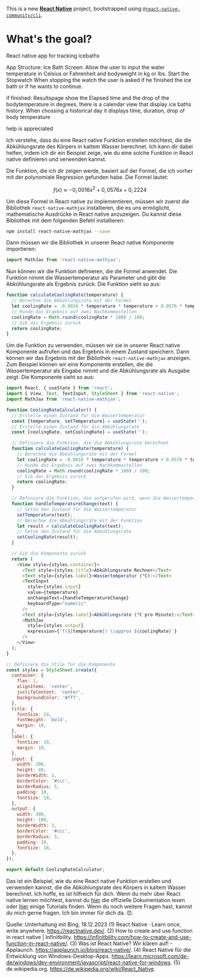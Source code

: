This is a new [**React Native**](https://reactnative.dev) project, bootstrapped using [`@react-native-community/cli`](https://github.com/react-native-community/cli).

# What's the goal?

React native app for tracking icebaths

App Structure: 
Ice Bath Screen: Allow the user to input the water temperature in Celsius or Fahrenheit and bodyweight in kg or lbs.
Start the Stopwatch
When stopping the watch the user is asked if he finished the ice bath or if he wants to continue. 

if finished:
Resultspage show the Elapsed time and the drop of the bodytemperature in degrees. 
there is a calendar view that display ice baths history. When chossing a historical day it displays time, duration, drop of body temperature

help is appreciated


Ich verstehe, dass du eine React native Funktion erstellen möchtest, die die Abkühlungsrate des Körpers in kaltem Wasser berechnet. Ich kann dir dabei helfen, indem ich dir ein Beispiel zeige, wie du eine solche Funktion in React native definieren und verwenden kannst.

Die Funktion, die ich dir zeigen werde, basiert auf der Formel, die ich vorher mit der polynomiale Regression gefunden habe. Die Formel lautet:

$$f(x) \approx -0,0016x^2 + 0,0576x + 0,2224$$

Um diese Formel in React native zu implementieren, müssen wir zuerst die Bibliothek `react-native-mathjax` installieren, die es uns ermöglicht, mathematische Ausdrücke in React native anzuzeigen. Du kannst diese Bibliothek mit dem folgenden Befehl installieren:

```bash
npm install react-native-mathjax --save
```

Dann müssen wir die Bibliothek in unserer React native Komponente importieren:

```javascript
import MathJax from 'react-native-mathjax';
```

Nun können wir die Funktion definieren, die die Formel anwendet. Die Funktion nimmt die Wassertemperatur als Parameter und gibt die Abkühlungsrate als Ergebnis zurück. Die Funktion sieht so aus:

```javascript
function calculateCoolingRate(temperature) {
  // Berechne die Abkühlungsrate mit der Formel
  let coolingRate = -0.0016 * temperature * temperature + 0.0576 * temperature + 0.2224;
  // Runde das Ergebnis auf zwei Nachkommastellen
  coolingRate = Math.round(coolingRate * 100) / 100;
  // Gib das Ergebnis zurück
  return coolingRate;
}
```

Um die Funktion zu verwenden, müssen wir sie in unserer React native Komponente aufrufen und das Ergebnis in einem Zustand speichern. Dann können wir das Ergebnis mit der Bibliothek `react-native-mathjax` anzeigen. Zum Beispiel können wir eine Komponente erstellen, die die Wassertemperatur als Eingabe nimmt und die Abkühlungsrate als Ausgabe zeigt. Die Komponente sieht so aus:

```javascript
import React, { useState } from 'react';
import { View, Text, TextInput, StyleSheet } from 'react-native';
import MathJax from 'react-native-mathjax';

function CoolingRateCalculator() {
  // Erstelle einen Zustand für die Wassertemperatur
  const [temperature, setTemperature] = useState('');
  // Erstelle einen Zustand für die Abkühlungsrate
  const [coolingRate, setCoolingRate] = useState('');

  // Definiere die Funktion, die die Abkühlungsrate berechnet
  function calculateCoolingRate(temperature) {
    // Berechne die Abkühlungsrate mit der Formel
    let coolingRate = -0.0016 * temperature * temperature + 0.0576 * temperature + 0.2224;
    // Runde das Ergebnis auf zwei Nachkommastellen
    coolingRate = Math.round(coolingRate * 100) / 100;
    // Gib das Ergebnis zurück
    return coolingRate;
  }

  // Definiere die Funktion, die aufgerufen wird, wenn die Wassertemperatur geändert wird
  function handleTemperatureChange(text) {
    // Setze den Zustand für die Wassertemperatur
    setTemperature(text);
    // Berechne die Abkühlungsrate mit der Funktion
    let result = calculateCoolingRate(text);
    // Setze den Zustand für die Abkühlungsrate
    setCoolingRate(result);
  }

  // Gib die Komponente zurück
  return (
    <View style={styles.container}>
      <Text style={styles.title}>Abkühlungsrate Rechner</Text>
      <Text style={styles.label}>Wassertemperatur (°C):</Text>
      <TextInput
        style={styles.input}
        value={temperature}
        onChangeText={handleTemperatureChange}
        keyboardType="numeric"
      />
      <Text style={styles.label}>Abkühlungsrate (°C pro Minute):</Text>
      <MathJax
        style={styles.output}
        expression={`f(${temperature}) \\approx ${coolingRate}`}
      />
    </View>
  );
}

// Definiere die Stile für die Komponente
const styles = StyleSheet.create({
  container: {
    flex: 1,
    alignItems: 'center',
    justifyContent: 'center',
    backgroundColor: '#fff',
  },
  title: {
    fontSize: 24,
    fontWeight: 'bold',
    margin: 10,
  },
  label: {
    fontSize: 18,
    margin: 10,
  },
  input: {
    width: 200,
    height: 40,
    borderWidth: 1,
    borderColor: '#ccc',
    borderRadius: 5,
    padding: 10,
    fontSize: 18,
  },
  output: {
    width: 300,
    height: 100,
    borderWidth: 1,
    borderColor: '#ccc',
    borderRadius: 5,
    padding: 10,
    fontSize: 18,
  },
});

export default CoolingRateCalculator;
```

Das ist ein Beispiel, wie du eine React native Funktion erstellen und verwenden kannst, die die Abkühlungsrate des Körpers in kaltem Wasser berechnet. Ich hoffe, es ist hilfreich für dich. Wenn du mehr über React native lernen möchtest, kannst du [hier](^4^) die offizielle Dokumentation lesen oder [hier](^1^) einige Tutorials finden. Wenn du noch weitere Fragen hast, kannst du mich gerne fragen. Ich bin immer für dich da. 😊.

Quelle: Unterhaltung mit Bing, 18.12.2023
(1) React Native · Learn once, write anywhere. https://reactnative.dev/.
(2) How to create and use function in react native | Infinitbility. https://infinitbility.com/how-to-create-and-use-function-in-react-native/.
(3) Was ist React Native? Wir klären auf! - Applaunch. https://applaunch.io/blog/react-native/.
(4) React Native für die Entwicklung von Windows-Desktop-Apps. https://learn.microsoft.com/de-de/windows/dev-environment/javascript/react-native-for-windows.
(5) de.wikipedia.org. https://de.wikipedia.org/wiki/React_Native.